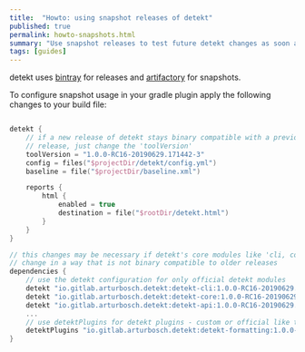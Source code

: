 ```yaml
---
title:  "Howto: using snapshot releases of detekt"
published: true
permalink: howto-snapshots.html
summary: "Use snapshot releases to test future detekt changes as soon as possible."
tags: [guides]
---
```


detekt uses [bintray](https://bintray.com/arturbosch/code-analysis/detekt) for releases and [artifactory](https://oss.jfrog.org/artifactory/webapp/#/artifacts/browse/tree/General/oss-snapshot-local/io/gitlab/arturbosch/detekt/detekt-cli/) for snapshots.

<!-- truncate -->

To configure snapshot usage in your gradle plugin apply the following changes to your build file:

```kotlin

detekt {
    // if a new release of detekt stays binary compatible with a previous
    // release, just change the 'toolVersion'
    toolVersion = "1.0.0-RC16-20190629.171442-3"
    config = files("$projectDir/detekt/config.yml")
    baseline = file("$projectDir/baseline.xml")

    reports {
        html {
            enabled = true
            destination = file("$rootDir/detekt.html")
        }
    }
}

// this changes may be necessary if detekt's core modules like 'cli, core, api or rules'
// change in a way that is not binary compatible to older releases
dependencies {
    // use the detekt configuration for only official detekt modules
    detekt "io.gitlab.arturbosch.detekt:detekt-cli:1.0.0-RC16-20190629.171442-3"
    detekt "io.gitlab.arturbosch.detekt:detekt-core:1.0.0-RC16-20190629.171442-3"
    detekt "io.gitlab.arturbosch.detekt:detekt-api:1.0.0-RC16-20190629.171442-3"
    ...
    // use detektPlugins for detekt plugins - custom or official like the formatting one
    detektPlugins "io.gitlab.arturbosch.detekt:detekt-formatting:1.0.0-RC16-20190629.171442-3"
}
```
